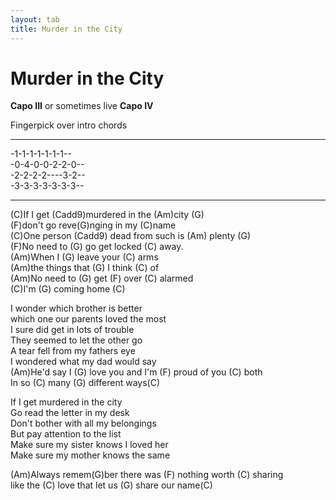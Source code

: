 ```yaml
---
layout: tab
title: Murder in the City
---
```

# Murder in the City

**Capo III** or sometimes live **Capo IV**  
  
Fingerpick over intro chords  

-----

  

\-1-1-1-1-1-1-1--  
\-0-4-0-0-2-2-0--  
\-2-2-2-2----3-2--  
\-3-3-3-3-3-3-3--  

-----

  

  
(C)If I get (Cadd9)murdered in the (Am)city (G)  
(F)don't go reve(G)nging in my (C)name  
(C)One person (Cadd9) dead from such is (Am) plenty (G)  
(F)No need to (G) go get locked (C) away.  
(Am)When I (G) leave your (C) arms  
(Am)the things that (G) I think (C) of  
(Am)No need to (G) get (F) over (C) alarmed  
(C)I'm (G) coming home (C)  
  
I wonder which brother is better  
which one our parents loved the most  
I sure did get in lots of trouble  
They seemed to let the other go  
A tear fell from my fathers eye  
I wondered what my dad would say  
(Am)He'd say I (G) love you and I'm (F) proud of you (C) both  
In so (C) many (G) different ways(C)  
  
If I get murdered in the city  
Go read the letter in my desk  
Don't bother with all my belongings  
But pay attention to the list  
Make sure my sister knows I loved her  
Make sure my mother knows the same  
  
(Am)Always remem(G)ber there was (F) nothing worth (C) sharing  
like the (C) love that let us (G) share our name(C)
